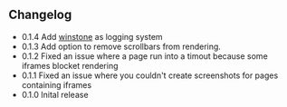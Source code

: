 Changelog
-------
  * 0.1.4 Add [winstone](https://github.com/flatiron/winston) as logging system
  * 0.1.3 Add option to remove scrollbars from rendering.
  * 0.1.2 Fixed an issue where a page run into a timout because some iframes blocket rendering
  * 0.1.1 Fixed an issue where you couldn't create screenshots for pages containing iframes
  * 0.1.0 Inital release